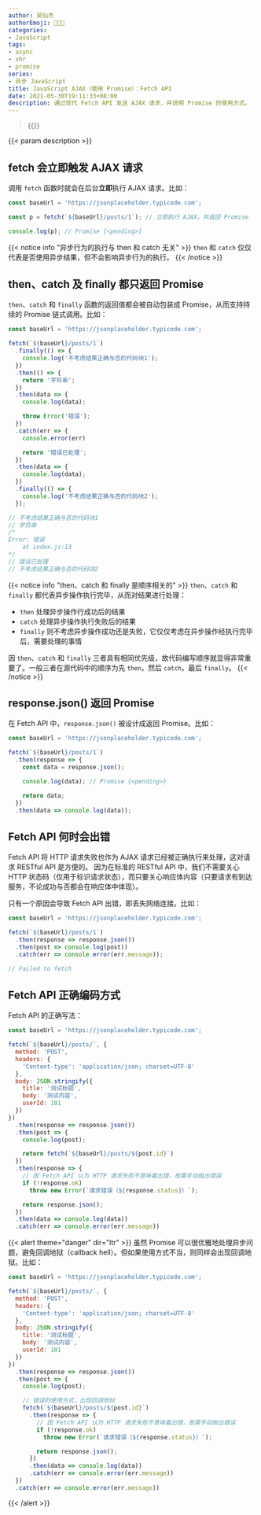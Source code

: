```yaml
---
author: 吴仙杰
authorEmoji: 🧑🏻‍💻
categories:
- JavaScript
tags:
- async
- xhr
- promise
series:
- 异步 JavaScript
title: JavaScript AJAX（使用 Promise）：Fetch API
date: 2021-05-30T19:11:33+08:00
description: 通过现代 Fetch API 发送 AJAX 请求，并说明 Promise 的使用方式。
---
```


> {{<reprint>}}

{{< param description >}}

## fetch 会立即触发 AJAX 请求

调用 `fetch` 函数时就会在后台**立即**执行 AJAX 请求。比如：

```js
const baseUrl = 'https://jsonplaceholder.typicode.com';

const p = fetch(`${baseUrl}/posts/1`); // 立即执行 AJAX，并返回 Promise

console.log(p); // Promise {<pending>}
```

{{< notice info "异步行为的执行与 then 和 catch 无关" >}}
`then` 和 `catch` 仅仅代表是否使用异步结果，但不会影响异步行为的执行。
{{< /notice >}}

## then、catch 及 finally 都只返回 Promise

`then`、`catch` 和 `finally` 函数的返回值都会被自动包装成 Promise，从而支持持续的 Promise 链式调用。比如：

```js
const baseUrl = 'https://jsonplaceholder.typicode.com';

fetch(`${baseUrl}/posts/1`)
  .finally(() => {
    console.log('不考虑结果正确与否的代码块1');
  })
  .then(() => {
    return '字符串';
  })
  .then(data => {
    console.log(data);

    throw Error('错误');
  })
  .catch(err => {
    console.error(err)

    return '错误已处理';
  })
  .then(data => {
    console.log(data);
  })
  .finally(() => {
    console.log('不考虑结果正确与否的代码块2');
  });

// 不考虑结果正确与否的代码块1
// 字符串
/*
Error: 错误
    at index.js:13
*/
// 错误已处理
// 不考虑结果正确与否的代码块2
```

{{< notice info "then、catch 和 finally 是顺序相关的" >}}
`then`、`catch` 和 `finally` 都代表异步操作执行完毕，从而对结果进行处理：

- `then` 处理异步操作行成功后的结果
- `catch` 处理异步操作执行失败后的结果
- `finally` 则不考虑异步操作成功还是失败，它仅仅考虑在异步操作经执行完毕后，需要处理的事情

因 `then`、`catch` 和 `finally` 三者具有相同优先级，故代码编写顺序就显得非常重要了。一般三者在源代码中的顺序为先 `then`，然后 `catch`，最后 `finally`。
{{< /notice >}}

## response.json() 返回 Promise

在 Fetch API 中，`response.json()` 被设计成返回 Promise。比如：

```js
const baseUrl = 'https://jsonplaceholder.typicode.com';

fetch(`${baseUrl}/posts/1`)
  .then(response => {
    const data = response.json();

    console.log(data); // Promise {<pending>}

    return data;
  })
  .then(data => console.log(data));
```

## Fetch API 何时会出错

Fetch API 将 HTTP 请求失败也作为 AJAX 请求已经被正确执行来处理，这对请求 RESTful API 是方便的。
因为在标准的 RESTful API 中，我们不需要关心 HTTP 状态码（仅用于标识请求状态），而只要关心响应体内容（只要请求有到达服务，不论成功与否都会在响应体中体现）。

只有一个原因会导致 Fetch API 出错，即丢失网络连接。比如：

```js
const baseUrl = 'https://jsonplaceholder.typicode.com';

fetch(`${baseUrl}/posts/1`)
  .then(response => response.json())
  .then(post => console.log(post))
  .catch(err => console.error(err.message));

// Failed to fetch
```

## Fetch API 正确编码方式

Fetch API 的正确写法：

```js
const baseUrl = 'https://jsonplaceholder.typicode.com';

fetch(`${baseUrl}/posts/`, {
  method: 'POST',
  headers: {
    'Content-type': 'application/json; charset=UTF-8'
  },
  body: JSON.stringify({
    title: '测试标题',
    body: '测试内容',
    userId: 101
  })
})
  .then(response => response.json())
  .then(post => {
    console.log(post);

    return fetch(`${baseUrl}/posts/${post.id}`)
  })
  .then(response => {
    // 因 Fetch API 认为 HTTP 请求失败不意味着出错，故需手动抛出错误
    if (!response.ok)
      throw new Error(`请求错误（${response.status}）`);

    return response.json();
  })
  .then(data => console.log(data))
  .catch(err => console.error(err.message))
```

{{< alert theme="danger" dir="ltr" >}}
虽然 Promise 可以很优雅地处理异步问题，避免回调地狱（callback hell）。但如果使用方式不当，则同样会出现回调地狱。比如：

```js
const baseUrl = 'https://jsonplaceholder.typicode.com';

fetch(`${baseUrl}/posts/`, {
  method: 'POST',
  headers: {
    'Content-type': 'application/json; charset=UTF-8'
  },
  body: JSON.stringify({
    title: '测试标题',
    body: '测试内容',
    userId: 101
  })
})
  .then(response => response.json())
  .then(post => {
    console.log(post);

    // 错误的使用方式，出现回调地狱
    fetch(`${baseUrl}/posts/${post.id}`)
      .then(response => {
        // 因 Fetch API 认为 HTTP 请求失败不意味着出错，故需手动抛出错误
        if (!response.ok)
          throw new Error(`请求错误（${response.status}）`);

        return response.json();
      })
      .then(data => console.log(data))
      .catch(err => console.error(err.message))
  })
  .catch(err => console.error(err.message))
```
{{< /alert >}}
